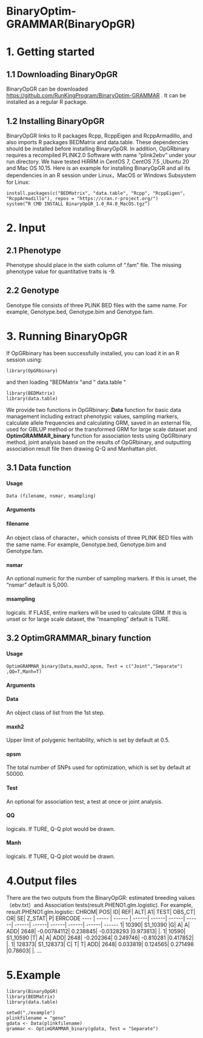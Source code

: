 # BinaryOptim-GRAMMAR(BinaryOpGR)
# 1. Getting started
## 1.1	Downloading BinaryOpGR
BinaryOpGR can be downloaded https://github.com/RunKingProgram/BinaryOptim-GRAMMAR
. It can be installed as a regular R package.
## 1.2	Installing BinaryOpGR
BinaryOpGR links to R packages Rcpp, RcppEigen and RcppArmadillo, and also imports R packages BEDMatrix and data.table. These dependencies should be installed before installing BinaryOpGR. In addition, OpGRbinary requires a recompiled PLINK2.0 Software with name “plink2ebv” under your run directory. We have tested HiRRM in CentOS 7, CentOS 7.5 ,Ubuntu 20 and Mac OS 10.15. Here is an example for installing BinaryOpGR and all its dependencies in an R session under Linux，MacOS or Windows Subsystem for Linux:
```
install.packages(c("BEDMatrix", "data.table", "Rcpp", "RcppEigen", "RcppArmadillo"), repos = "https://cran.r-project.org/")
system(“R CMD INSTALL BinaryOpGR_1.0_R4.0_MacOS.tgz”)
```
# 2. Input
## 2.1 Phenotype
Phenotype should place in the sixth column of “.fam” file. The missing phenotype value for quantitative traits is -9.
## 2.2 Genotype
Genotype file consists of three PLINK BED files with the same name. For example, Genotype.bed, Genotype.bim and Genotype.fam.
# 3. Running BinaryOpGR
If OpGRbinary has been successfully installed, you can load it in an R session using:
```
library(OpGRbinary)
```
and then loading "BEDMatrix "and " data.table " 
```
library(BEDMatrix)
library(data.table)
```
We provide two functions in OpGRbinary: **Data** function for basic data management including extract phenotypic values, sampling markers, calculate allele frequencies and calculating GRM, saved in an external file, used for GBLUP method or the transformed GRM for large scale dataset and **OptimGRAMMAR_binary** function for association tests using OpGRbinary method, joint analysis based on the results of OpGRbinary, and outputting association result file then drawing Q-Q and Manhattan plot.
## 3.1 Data function
#### Usage
```
Data (filename, nsmar, msampling)
```
#### Arguments

#### filename
An object class of character，which consists of three PLINK BED files with the same name. For example, Genotype.bed, Genotype.bim and Genotype.fam.
#### nsmar 
An optional numeric for the number of sampling markers. If this is unset, the “nsmar” default is 5,000.
#### msampling
logicals. If FLASE, entire markers will be used to calculate GRM. If this is unset or for large scale dataset, the “msampling” default is TURE.
## 3.2 OptimGRAMMAR_binary function
#### Usage
```
OptimGRAMMAR_binary(Data,maxh2,opsm, Test = c("Joint","Separate") ,QQ=T,Manh=T)
```
#### Arguments
#### Data
An object class of list from the 1st step.<br>
#### maxh2
Upper limit of polygenic heritability, which is set by default at 0.5.<br>
#### opsm
The total number of SNPs used for optimization, which is set by default at 50000.<br>
#### Test
An optional for association test, a test at once or joint analysis.<br>
#### QQ
logicals. If TURE, Q-Q plot would be drawn.<br>
#### Manh
logicals. If TURE, Q-Q plot would be drawn.<br>

# 4.Output files


There are the two outputs from the BinaryOpGR: estimated breeding values（ebv.txt）and Association tests(result.PHENO1.glm.logistic). For example, result.PHENO1.glm.logistic:
CHROM|	POS|	ID|	REF|	ALT|	A1|	TEST|	OBS_CT|	OR|	SE|	Z_STAT|	P|	ERRCODE
---- | ----- | ------ | ------| ------| ------| ------| ------| ------| ------| ------| ------| ------
1|	10390|	S1_10390	|G|	A|	A|	ADD|	2648|	-0.00784112|	0.238845|	-0.0328293	|0.973813|	|.
1|	10590|	S1_10590	|T|	A|	A|	ADD|	2648|	-0.202364|	0.249746|	-0.810281	|0.417852|	|.
1|	128373|	S1_128373|	C|	T|	T|	ADD|	2648|	0.033819|	0.124565|	0.271498	|0.78603|	|.
…
# 5.Example

```
library(BinaryOpGR)
library(BEDMatrix)
library(data.table)

setwd("./example")
plinkfilename = "geno"
gdata <- Data(plinkfilename)
grammar <- OptimGRAMMAR_binary(gdata, Test = "Separate")
```
